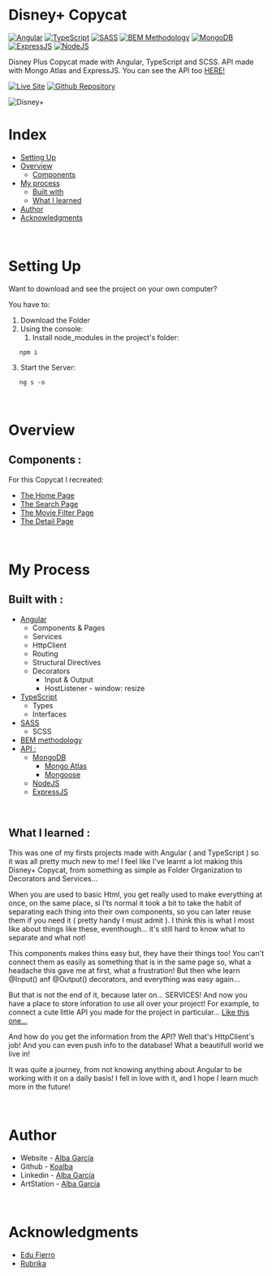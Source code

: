 # Disney+ Copycat

[![Angular](https://img.shields.io/static/v1?label=&message=Angular&color=DD0031&logo=angular&logoColor=white&style=for-the-badge)](https://angular.io/)
[![TypeScript](https://img.shields.io/static/v1?label=&message=TypeScript&color=3178C6&logo=typescript&logoColor=white&style=for-the-badge)](https://www.typescriptlang.org/)
[![SASS](https://img.shields.io/static/v1?label=&message=SASS&color=CC6699&logo=sass&logoColor=white&style=for-the-badge)](https://www.typescriptlang.org/)
[![BEM Methodology](https://img.shields.io/static/v1?label=&message=BEM%20Methodology&color=17A1E6&logo=bem&logoColor=white&style=for-the-badge)](http://getbem.com/)
[![MongoDB](https://img.shields.io/static/v1?label=&message=MongoDB&color=47A248&logo=mongodb&logoColor=white&style=for-the-badge)](https://www.mongodb.com/es)
[![ExpressJS](https://img.shields.io/static/v1?label=&message=ExpressJS&color=F0D91E&logo=express&logoColor=black&style=for-the-badge)](https://expressjs.com/es/)
[![NodeJS](https://img.shields.io/static/v1?label=&message=NodeJS&color=339933&logo=nodedotjs&logoColor=white&style=for-the-badge)](https://nodejs.org/en/)

Disney Plus Copycat made with Angular, TypeScript and SCSS. API made with Mongo Atlas and ExpressJS. You can see the API too [HERE!](https://github.com/koalba/DisneyPlus_API)

[![Live Site](https://img.shields.io/static/v1?label=&message=Live%20Site&color=0ABF53&style=for-the-badge)](https://disney-plus-copycat.vercel.app/)
[![Github Repository](https://img.shields.io/static/v1?label=&message=Github%20Repository&color=0ABF53&style=for-the-badge&logo=github&logoColor=white)](https://user-images.githubusercontent.com/34134103/171468870-476c9942-485f-458c-ba82-4406479a4365.jpg)

![Disney+](https://user-images.githubusercontent.com/34134103/171468870-476c9942-485f-458c-ba82-4406479a4365.jpg)

# Index

- [Setting Up](#setting-up)
- [Overview](#overview)
  - [Components](#components)
- [My process](#my-process)
  - [Built with](#built-with)
  - [What I learned](#what-i-learned)
- [Author](#author)
- [Acknowledgments](#acknowledgments)

<p>&nbsp;</p>

# Setting Up

Want to download and see the project on your own computer?

You have to:

1. Download the Folder
2. Using the console:
   1. Install node_modules in the project's folder:

```
   npm i
```

3. Start the Server:

```
   ng s -o
```

<p>&nbsp;</p>

# Overview

## Components :

For this Copycat I recreated:

- [The Home Page](https://disney-plus-copycat.vercel.app/)
- [The Search Page](https://disney-plus-copycat.vercel.app/search)
- [The Movie Filter Page](https://disney-plus-copycat.vercel.app/movies)
- [The Detail Page](https://disney-plus-copycat.vercel.app/movies/628628211809e29b6438b8c1)

<p>&nbsp;</p>

# My Process

## Built with :

- [Angular](https://angular.io/)
  - Components & Pages
  - Services
  - HttpClient
  - Routing
  - Structural Directives
  - Decorators
    - Input & Output
    - HostListener - window: resize
- [TypeScript](https://www.typescriptlang.org/)
  - Types
  - Interfaces
- [SASS](https://sass-lang.com/)
  - SCSS
- [BEM methodology](http://getbem.com/)
- [API :](https://github.com/koalba/DisneyPlus_API)
  - [MongoDB](https://www.mongodb.com/es)
    - [Mongo Atlas](https://www.mongodb.com/cloud/atlas/lp/try2?utm_source=google&utm_campaign=gs_emea_spain_search_core_brand_atlas_desktop&utm_term=mongo%20atlas&utm_medium=cpc_paid_search&utm_ad=e&utm_ad_campaign_id=12212624563&adgroup=115749706943&gclid=CjwKCAjw7cGUBhA9EiwArBAvouj0Dg70A3cQP_dPLQAHqR8xvC2PysrR09YofRBvdH5d58-CgNTQ1RoCGVYQAvD_BwE)
    - [Mongoose](https://mongoosejs.com/)
  - [NodeJS](https://nodejs.org/en/)
  - [ExpressJS](https://expressjs.com/es/)

<p>&nbsp;</p>

## What I learned :

This was one of my firsts projects made with Angular ( and TypeScript ) so it was all pretty much new to me! I feel like I've learnt a lot making this Disney+ Copycat, from something as simple as Folder Organization to Decorators and Services...

When you are used to basic Html, you get really used to make everything at once, on the same place, si I'ts normal it took a bit to take the habit of separating each thing into their own components, so you can later reuse them if you need it ( pretty handy I must admit ). I think this is what I most like about things like these, eventhough... it's still hard to know what to separate and what not!

This components makes thins easy but, they have their things too! You can't connect them as easily as something that is in the same page so, what a headache this gave me at first, what a frustration! But then whe learn @Input() anf @Output() decorators, and everything was easy again...

But that is not the end of it, because later on... SERVICES! And now you have a place to store inforation to use all over your project! For example, to connect a cute little API you made for the project in particular... [Like this one...](https://github.com/koalba/DisneyPlus_API)

And how do you get the information from the API? Well that's HttpClient's job! And you can even push info to the database! What a beautifull world we live in!

It was quite a journey, from not knowing anything about Angular to be working with it on a daily basis! I fell in love with it, and I hope I learn much more in the future!

<p>&nbsp;</p>

# Author

- Website - [Alba García](https://koalba.com/)
- Github - [Koalba](https://github.com/koalba)
- Linkedin - [Alba García](https://es.linkedin.com/in/koalba)
- ArtStation - [Alba García](https://www.artstation.com/koal_art)

<p>&nbsp;</p>

# Acknowledgments

- [Edu Fierro](https://www.youtube.com/c/EduardoFierroPro)
- [Rubrika](https://rubrika.es/)
